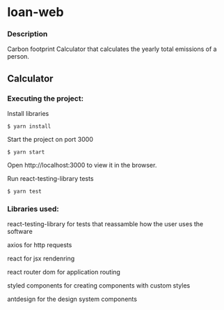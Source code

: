 # loan-web

### Description
Carbon footprint Calculator that calculates the yearly total emissions of a person.

## Calculator

### Executing the project:

Install libraries
```
$ yarn install
```

Start the project on port 3000
```
$ yarn start
```
Open http://localhost:3000 to view it in the browser.

Run react-testing-library tests
```
$ yarn test
```

### Libraries used:

react-testing-library for tests that reassamble how the user uses the software

axios for http requests

react for jsx rendenring

react router dom for application routing

styled components for creating components with custom styles

antdesign for the design system components
